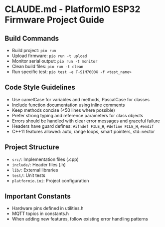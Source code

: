 # CLAUDE.md - PlatformIO ESP32 Firmware Project Guide

## Build Commands
- Build project: `pio run`
- Upload firmware: `pio run -t upload`
- Monitor serial output: `pio run -t monitor`
- Clean build files: `pio run -t clean`
- Run specific test: `pio test -e T-SIM7600X -f <test_name>`

## Code Style Guidelines
- Use camelCase for variables and methods, PascalCase for classes
- Include function documentation using inline comments
- Keep methods concise (<50 lines where possible)
- Prefer strong typing and reference parameters for class objects
- Errors should be handled with clear error messages and graceful failure
- Headers have guard defines: `#ifndef FILE_H`, `#define FILE_H`, `#endif`
- C++11 features allowed: auto, range loops, smart pointers, std::vector

## Project Structure
- `src/`: Implementation files (.cpp)
- `include/`: Header files (.h)
- `lib/`: External libraries
- `test/`: Unit tests
- `platformio.ini`: Project configuration

## Important Constants
- Hardware pins defined in utilities.h
- MQTT topics in constants.h
- When adding new features, follow existing error handling patterns